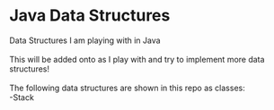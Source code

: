 # Java Data Structures
Data Structures I am playing with in Java<br/><br/>
This will be added onto as I play with and try to implement more data structures!<br/><br/>
The following data structures are shown in this repo as classes:<br/>
-Stack<br/>
